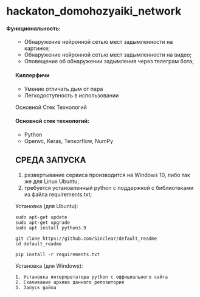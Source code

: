 # hackaton_domohozyaiki_network
<h4>Функциональность:</h4>
<ul>
<ul>
    <li>Обнаружение нейронной сетью мест задымленности на картинке;</li>
    <li>Обнаружение нейронной сетью мест задымленности на видео;</li>
    <li>Оповещение об обнаружении задымления через телеграм бота;</li>
</ul> 
 
 
<h4>Киллерфичи</h4>
<ul>
    <li>Умение отличать дым от пара</li>
    <li>Легкодоступность в использовании</li>
</ul>

    
Основной Стек Технологий
<h4>Основной стек технологий:</h4>
<ul>
    <li>Python</li>
	<li>Openvc, Keras, Tensorflow, NumPy</li>  
 </ul>
    
СРЕДА ЗАПУСКА
------------
1) развертывание сервиса производится на Windows 10, либо так же для Linux Ubuntu;
2) требуется установленный python с поддержкой c библиотеками из файла requirements.txt;

	
Установка (для Ubuntu):
	
	sudo apt-get update
	sudo apt-get upgrade
	sudo apt install python3.9
	
	git clone https://github.com/Sinclear/default_readme
	cd default_readme
	
	pip install -r requirements.txt

Установка (для Windows):
	
	1. Установка интерпретатора python с оффициального сайта
	2. Скачивание архива данного репозитория 
	3. Запуск файла 
